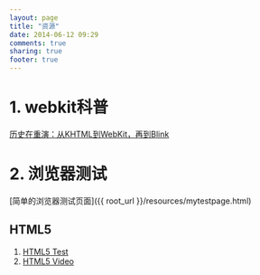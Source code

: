 ```yaml
---
layout: page
title: "资源"
date: 2014-06-12 09:29
comments: true
sharing: true
footer: true
---
```


# 1. webkit科普

[历史在重演：从KHTML到WebKit，再到Blink](http://www.36kr.com/p/202396.html)

# 2. 浏览器测试

[简单的浏览器测试页面]({{ root_url }}/resources/mytestpage.html)

## HTML5

1. [HTML5 Test](http://www.html5test.com)
1. [HTML5 Video](http://www.w3.org/2010/05/video/mediaevents.html)

